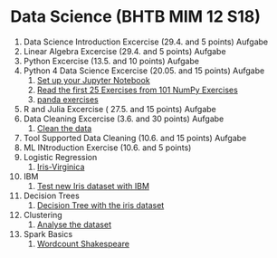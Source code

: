 # Data Science (BHTB MIM 12 S18)

1. Data Science Introduction Excercise (29.4. and 5 points) Aufgabe
2. Linear Algebra Excercise (29.4. and 5 points) Aufgabe
3. Python Excercise (13.5. and 10 points) Aufgabe
4. Python 4 Data Science Excercise (20.05. and 15 points) Aufgabe
    1. [Set up your Jupyter Notebook](jupiter_notebook/exercise_4/exercise_4_1.ipynb)
    2. [Read the first 25 Exercises from 101 NumPy Exercises](jupiter_notebook/exercise_4/exercise_4_2.ipynb)
    3. [panda exercises](jupiter_notebook/exercise_4/exercise_4_3.ipynb)
5. R and Julia Excercise ( 27.5. and 15 points) Aufgabe
6. Data Cleaning Excercise (3.6. and 30 points) Aufgabe
    1. [Clean the data](jupiter_notebook/exercise_6/exercice_6_1.ipynb)
7. Tool Supported Data Cleaning (10.6. and 15 points) Aufgabe
8. ML INtroduction Exercise (10.6. and 5 points)
9. Logistic Regression
    1. [Iris-Virginica](jupiter_notebook/exercise_9/exercise_9.ipynb)
10. IBM
    1. [Test new Iris dataset with IBM](jupiter_notebook/exercise_10/exercise_10.ipynb)
11. Decision Trees
    1. [Decision Tree with the iris dataset](jupiter_notebook/exercise_11/exercise_11.ipynb)
12. Clustering
    1. [Analyse the dataset](jupiter_notebook/exercise_12/exercise_12.ipynb)
13. Spark Basics
    1. [Wordcount Shakespeare](jupiter_notebook/exercise_13/exercise_13.ipynb)



